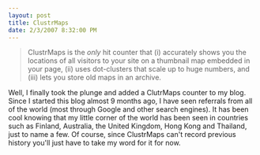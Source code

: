 ```yaml
---
layout: post
title: ClustrMaps
date: 2/3/2007 8:32:00 PM
---
```


> ClustrMaps is the *only* hit counter that (i) accurately shows you the locations of all visitors to your site on a thumbnail map embedded in your page, (ii) uses dot-clusters that scale up to huge numbers, and (iii) lets you store old maps in an archive.

Well, I finally took the plunge and added a ClutrMaps counter to my blog. Since I started this blog almost 9 months ago, I have seen referrals from all of the world (most through Google and other search engines). It has been cool knowing that my little corner of the world has been seen in countries such as Finland, Australia, the United Kingdom, Hong Kong and Thailand, just to name a few. Of course, since ClustrMaps can't record previous history you'll just have to take my word for it for now.
